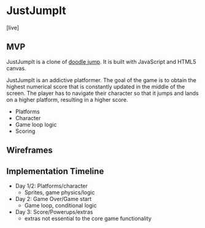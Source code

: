 # JustJumpIt

[live]

## MVP
JustJumpIt is a clone of [doodle jump](http://doodlejump.org/). It is built with JavaScript and HTML5 canvas.

JustJumpIt is an addictive platformer. The goal of the game is to obtain the highest numerical score that is constantly updated in the middle of the screen. The player has to navigate their character so that it jumps and lands on a higher platform, resulting in a higher score.

- Platforms
- Character
- Game loop logic
- Scoring


## Wireframes



## Implementation Timeline

- Day 1/2: Platforms/character
  - Sprites, game physics/logic
- Day 2: Game Over/Game start
  - Game loop, conditional logic
- Day 3: Score/Powerups/extras
  - extras not essential to the core game functionality
